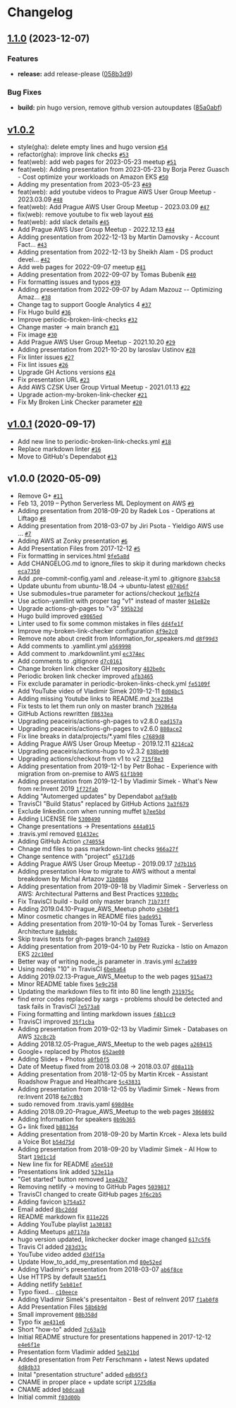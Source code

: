 # Changelog

## [1.1.0](https://github.com/awsugcz/awsug.cz/compare/v1.0.2...v1.1.0) (2023-12-07)


### Features

* **release:** add release-please ([058b3d9](https://github.com/awsugcz/awsug.cz/commit/058b3d9daaef8b175303e628de58a6660edf554a))


### Bug Fixes

* **build:** pin hugo version, remove github version autoupdates ([85a0abf](https://github.com/awsugcz/awsug.cz/commit/85a0abfda0f1760b59cbb1fa8a88012ed9cf8a2a))

## [v1.0.2](https://github.com/awsugcz/awsug.cz/compare/v1.0.1...v1.0.2)

- style(gha): delete empty lines and hugo version [`#54`](https://github.com/awsugcz/awsug.cz/pull/54)
- refactor(gha): improve link checks [`#53`](https://github.com/awsugcz/awsug.cz/pull/53)
- feat(web): add web pages for 2023-05-23 meetup [`#51`](https://github.com/awsugcz/awsug.cz/pull/51)
- feat(web): Adding presentation from 2023-05-23 by Borja Perez Guasch - Cost optimize your workloads on Amazon EKS [`#50`](https://github.com/awsugcz/awsug.cz/pull/50)
- Adding my presentation from 2023-05-23 [`#49`](https://github.com/awsugcz/awsug.cz/pull/49)
- feat(web): add youtube videos to Prague AWS User Group Meetup - 2023.03.09 [`#48`](https://github.com/awsugcz/awsug.cz/pull/48)
- feat(web): Add Prague AWS User Group Meetup - 2023.03.09 [`#47`](https://github.com/awsugcz/awsug.cz/pull/47)
- fix(web): remove youtube to fix web layout [`#46`](https://github.com/awsugcz/awsug.cz/pull/46)
- feat(web): add slack details [`#45`](https://github.com/awsugcz/awsug.cz/pull/45)
- Add Prague AWS User Group Meetup - 2022.12.13 [`#44`](https://github.com/awsugcz/awsug.cz/pull/44)
- Adding presentation from 2022-12-13 by Martin Damovsky - Account Fact… [`#43`](https://github.com/awsugcz/awsug.cz/pull/43)
- Adding presentation from 2022-12-13 by Sheikh Alam - DS product devel… [`#42`](https://github.com/awsugcz/awsug.cz/pull/42)
- Add web pages for 2022-09-07 meetup [`#41`](https://github.com/awsugcz/awsug.cz/pull/41)
- Adding presentation from 2022-09-07 by Tomas Bubenik [`#40`](https://github.com/awsugcz/awsug.cz/pull/40)
- Fix formatting issues and typos [`#39`](https://github.com/awsugcz/awsug.cz/pull/39)
- Adding presentation from 2022-09-07 by Adam Mazouz -- Optimizing Amaz… [`#38`](https://github.com/awsugcz/awsug.cz/pull/38)
- Change tag to support Google Analytics 4 [`#37`](https://github.com/awsugcz/awsug.cz/pull/37)
- Fix Hugo build [`#36`](https://github.com/awsugcz/awsug.cz/pull/36)
- Improve periodic-broken-link-checks [`#32`](https://github.com/awsugcz/awsug.cz/pull/32)
- Change master -&gt; main branch [`#31`](https://github.com/awsugcz/awsug.cz/pull/31)
- Fix image [`#30`](https://github.com/awsugcz/awsug.cz/pull/30)
- Add Prague AWS User Group Meetup - 2021.10.20 [`#29`](https://github.com/awsugcz/awsug.cz/pull/29)
- Adding presentation from 2021-10-20 by Iaroslav Ustinov [`#28`](https://github.com/awsugcz/awsug.cz/pull/28)
- Fix linter issues [`#27`](https://github.com/awsugcz/awsug.cz/pull/27)
- Fix lint issues [`#26`](https://github.com/awsugcz/awsug.cz/pull/26)
- Upgrade GH Actions versions [`#24`](https://github.com/awsugcz/awsug.cz/pull/24)
- Fix presentation URL [`#23`](https://github.com/awsugcz/awsug.cz/pull/23)
- Add AWS CZSK User Group Virtual Meetup - 2021.01.13 [`#22`](https://github.com/awsugcz/awsug.cz/pull/22)
- Upgrade action-my-broken-link-checker [`#21`](https://github.com/awsugcz/awsug.cz/pull/21)
- Fix My Broken Link Checker parameter [`#20`](https://github.com/awsugcz/awsug.cz/pull/20)

## [v1.0.1](https://github.com/awsugcz/awsug.cz/compare/v1.0.0...v1.0.1) (2020-09-17)

- Add new line to periodic-broken-link-checks.yml [`#18`](https://github.com/awsugcz/awsug.cz/pull/18)
- Replace markdown linter [`#16`](https://github.com/awsugcz/awsug.cz/pull/16)
- Move to GitHub's Dependabot [`#13`](https://github.com/awsugcz/awsug.cz/pull/13)

## v1.0.0 (2020-05-09)

- Remove G+ [`#11`](https://github.com/awsugcz/awsug.cz/pull/11)
- Feb 13, 2019 – Python Serverless ML Deployment on AWS [`#9`](https://github.com/awsugcz/awsug.cz/pull/9)
- Adding presentation from 2018-09-20 by Radek Los - Operations at Liftago [`#8`](https://github.com/awsugcz/awsug.cz/pull/8)
- Adding presentation from 2018-03-07 by Jiri Psota - Yieldigo AWS use … [`#7`](https://github.com/awsugcz/awsug.cz/pull/7)
- Adding AWS at Zonky presentation [`#6`](https://github.com/awsugcz/awsug.cz/pull/6)
- Add Presentation Files from 2017-12-12 [`#5`](https://github.com/awsugcz/awsug.cz/pull/5)
- Fix formatting in services.html [`9fe5a8d`](https://github.com/awsugcz/awsug.cz/commit/9fe5a8d810f1e6058543f076d8dcce8ba6dd4d22)
- Add CHANGELOG.md to ignore_files to skip it during markdown checks [`eca7350`](https://github.com/awsugcz/awsug.cz/commit/eca7350ee2252571ca39e39a60ccb4d408abeeb4)
- Add .pre-commit-config.yaml and .release-it.yml to .gitignore [`83abc58`](https://github.com/awsugcz/awsug.cz/commit/83abc58457c40e6b784624644054b713752db4e4)
- Update ubuntu from ubuntu-18.04 -&gt; ubuntu-latest [`e074b6f`](https://github.com/awsugcz/awsug.cz/commit/e074b6f43cf25d0947547944a2f9c0bb1dbd67b7)
- Use submodules=true parameter for actions/checkout [`1efb2f4`](https://github.com/awsugcz/awsug.cz/commit/1efb2f4f37e66d0c92b77d403dd28460543f5cff)
- Use action-yamllint with proper tag "v1" instead of master [`941e82e`](https://github.com/awsugcz/awsug.cz/commit/941e82ea163ed69cc7e06c410ae686b9178636a0)
- Upgrade actions-gh-pages to "v3" [`595b23d`](https://github.com/awsugcz/awsug.cz/commit/595b23dae9fc52a1787f55890bfad554237c5a3f)
- Hugo build improved [`e9065ed`](https://github.com/awsugcz/awsug.cz/commit/e9065edbce99c418ef24d999cc31781e19924baa)
- Linter used to fix some common mistakes in files [`dd4fe1f`](https://github.com/awsugcz/awsug.cz/commit/dd4fe1fd83e06b04a33ef5eb14f2a90a83bb270b)
- Improve my-broken-link-checker configuration [`4f9e2c0`](https://github.com/awsugcz/awsug.cz/commit/4f9e2c08157a191824c25ca7eadc5648a1219996)
- Remove note about credit from Information_for_speakers.md [`d8f99d3`](https://github.com/awsugcz/awsug.cz/commit/d8f99d3a3c689a137e1e4afae4d888b48636e0e2)
- Add comments to .yamllint.yml [`a569998`](https://github.com/awsugcz/awsug.cz/commit/a5699981d4077523cf398cf69772ef89eb29a99c)
- Add comment to .markdownlint.yml [`ec374ec`](https://github.com/awsugcz/awsug.cz/commit/ec374ec98be4ff7865ac2ca9db95d0ea1e433800)
- Add comments to .gitignore [`d7c0161`](https://github.com/awsugcz/awsug.cz/commit/d7c0161c05800f68861364ec13c854d2fcb6c7b2)
- Change broken link checker GH repository [`482be0c`](https://github.com/awsugcz/awsug.cz/commit/482be0c8b3da6988e30ca220a1aaa1e79c83c434)
- Periodic broken link checker improved [`afb3465`](https://github.com/awsugcz/awsug.cz/commit/afb346534a705ee6654e82dab6e43eb988dac5bf)
- Fix exclude paramater in periodic-broken-links-check.yml [`fe5109f`](https://github.com/awsugcz/awsug.cz/commit/fe5109f2af0f368820b132535c0fcc005f1f5d87)
- Add YouTube video of Vladimir Simek 2019-12-11 [`0d04bc5`](https://github.com/awsugcz/awsug.cz/commit/0d04bc53ae08d1e921c685da2436895197b71223)
- Adding missing Youtube links to README.md [`3ce23b4`](https://github.com/awsugcz/awsug.cz/commit/3ce23b45dd60e6a8ab9c59eec88fed12afb1d5f0)
- Fix tests to let them run only on master branch [`792064a`](https://github.com/awsugcz/awsug.cz/commit/792064a990c22a84b22d283008982d9d8d3fb3e8)
- GitHub Actions rewritten [`f8633ea`](https://github.com/awsugcz/awsug.cz/commit/f8633eaf2056243e0e337f99377a26e80519fa90)
- Upgrading peaceiris/actions-gh-pages to v2.8.0 [`ead157a`](https://github.com/awsugcz/awsug.cz/commit/ead157a758f7e88157dfe813f986ccbc34d9cddf)
- Upgrading peaceiris/actions-gh-pages to v2.6.0 [`880ace2`](https://github.com/awsugcz/awsug.cz/commit/880ace22e71fa63ed6c5db7cf633892ea1c3d305)
- Fix line breaks in data/projects/*.yaml files [`c7689d8`](https://github.com/awsugcz/awsug.cz/commit/c7689d8c1db9ec003831aec0cfbbd499edf87d9e)
- Adding Prague AWS User Group Meetup - 2019.12.11 [`4214ca2`](https://github.com/awsugcz/awsug.cz/commit/4214ca208aa5a79b72eca594519db261a771fb5f)
- Upgrading peaceiris/actions-hugo to v2.3.2 [`038be90`](https://github.com/awsugcz/awsug.cz/commit/038be90af395ed4dd8aa788c4a4a2f20f977ebed)
- Upgrading actions/checkout from v1 to v2 [`715f8e3`](https://github.com/awsugcz/awsug.cz/commit/715f8e3733a236900d70b7bd03eb230477cc4f5a)
- Adding presentation from 2019-12-1 by Petr Bohac - Experience with migration from on-premise to AWS [`61f1b90`](https://github.com/awsugcz/awsug.cz/commit/61f1b904ac7805b096d06014dd0c1cfdc14ddef5)
- Adding presentation from 2019-12-1 by Vladimir Simek - What's New from re:Invent 2019 [`1f72fab`](https://github.com/awsugcz/awsug.cz/commit/1f72fabd6034818949fd810ba3c03288cd9b3a28)
- Adding "Automerged updates" by Dependabot [`aaf9a0b`](https://github.com/awsugcz/awsug.cz/commit/aaf9a0b9f89b9254679d5532082fef8ced9bb476)
- TravisCI "Build Status" replaced by GitHub Actions [`3a3f679`](https://github.com/awsugcz/awsug.cz/commit/3a3f679dab420a31967e27759c97883d5f903340)
- Exclude linkedin.com when running muffet [`b7ee5bd`](https://github.com/awsugcz/awsug.cz/commit/b7ee5bd454fbb194de0fb66f20cd05eab5ad33a9)
- Adding LICENSE file [`5300490`](https://github.com/awsugcz/awsug.cz/commit/5300490b0054a00e4a7f13513185f37ad37bf414)
- Change presentations -&gt; Presentations [`444a015`](https://github.com/awsugcz/awsug.cz/commit/444a0155196747f2760cb47f29cb71255337fdac)
- .travis.yml removed [`01432ec`](https://github.com/awsugcz/awsug.cz/commit/01432ec56031c109db09aab1fa5b3bf9ac97d8df)
- Adding GitHub Action [`c740554`](https://github.com/awsugcz/awsug.cz/commit/c740554dea0bd53aa436e3c2d0a110b1170bab18)
- Chnage md files to pass markdown-lint checks [`966a27f`](https://github.com/awsugcz/awsug.cz/commit/966a27ff90cff27ea269159baacbf0b77ba9695f)
- Change sentence with "project" [`e5171d6`](https://github.com/awsugcz/awsug.cz/commit/e5171d6b45dc9885bfb2d7b840dba5689c0a8e65)
- Adding Prague AWS User Group Meetup - 2019.09.17 [`7d7b1b5`](https://github.com/awsugcz/awsug.cz/commit/7d7b1b5b486d0d9699b638c479d01c37dae7cef7)
- Adding presentation How to migrate to AWS without a mental breakdown by Michal Artazov [`31b0884`](https://github.com/awsugcz/awsug.cz/commit/31b08845c453e4b9bcd7cde9ce000f233dae0921)
- Adding presentation from 2019-09-18 by Vladimir Simek - Serverless on AWS: Architectural Patterns and Best Practices [`9330dbc`](https://github.com/awsugcz/awsug.cz/commit/9330dbc58621ee53f5c8407968453e201d2ce24a)
- Fix TravisCI build - build only master branch [`71b73ff`](https://github.com/awsugcz/awsug.cz/commit/71b73ffd80def6def75a4bdeac3d36aebf78b86c)
- Adding 2019.04.10-Prague_AWS_Meetup photo [`e34b0f1`](https://github.com/awsugcz/awsug.cz/commit/e34b0f1d926e0ba82d6f687ebe70e04c6747bb02)
- Minor cosmetic changes in README files [`bade951`](https://github.com/awsugcz/awsug.cz/commit/bade9513bb4978cdbd3dd3450802340e14d59d24)
- Adding presentation from 2019-10-04 by Tomas Turek - Serverless Architecture [`8a9eb8c`](https://github.com/awsugcz/awsug.cz/commit/8a9eb8cfa76c4589305fb768c4b5674f0dff2d3b)
- Skip travis tests for gh-pages branch [`7a40949`](https://github.com/awsugcz/awsug.cz/commit/7a40949d5d7eaece8266c39b82916db6a39d40d7)
- Adding presentation from 2019-04-10 by Petr Ruzicka - Istio on Amazon EKS [`22c10ed`](https://github.com/awsugcz/awsug.cz/commit/22c10ed2d506f79497cdb02f7a891ae208266425)
- Better way of writing node_js parameter in .travis.yml [`4c7a699`](https://github.com/awsugcz/awsug.cz/commit/4c7a699c1e3df9d33c9f4322b3410f09c66f951b)
- Using nodejs "10" in TravisCI [`6beba64`](https://github.com/awsugcz/awsug.cz/commit/6beba64a482845ddb489938b452cdb290b8e3531)
- Adding 2019.02.13-Prague_AWS_Meetup to the web pages [`915a473`](https://github.com/awsugcz/awsug.cz/commit/915a473e1218046a78797524dad744b4d6d05805)
- Minor README table fixes [`5e9c258`](https://github.com/awsugcz/awsug.cz/commit/5e9c2582505181856f41d4c88492e451300685b3)
- Updating the markdown files to fit into 80 line length [`231975c`](https://github.com/awsugcz/awsug.cz/commit/231975c9a42f6ab36c6dbd3337cf635ae219122e)
- find error codes replaced by xargs - problems should be detected and task fails in TravisCI [`7e573a8`](https://github.com/awsugcz/awsug.cz/commit/7e573a8d5c462f6c026387ab1b519c241c55860f)
- Fixing formatting and linting markdown issues [`f4b1cc9`](https://github.com/awsugcz/awsug.cz/commit/f4b1cc9e88e3bdcd52c0205b43fac8c4ed7a9e95)
- TravisCI improved [`35f1cba`](https://github.com/awsugcz/awsug.cz/commit/35f1cba419b3b75256ed2ad9b57cbcb1f7180109)
- Adding presentation from 2019-02-13 by Vladimir Simek - Databases on AWS [`32c8c2b`](https://github.com/awsugcz/awsug.cz/commit/32c8c2b985481ae63347fed97389b9e10b3b9c92)
- Adding 2018.12.05-Prague_AWS_Meetup to the web pages [`a269415`](https://github.com/awsugcz/awsug.cz/commit/a269415dd3f75e39fed087a906780ece41307163)
- Google+ replaced by Photos [`652ae00`](https://github.com/awsugcz/awsug.cz/commit/652ae0043f0b26e6003abf7d34893125ae279a19)
- Adding Slides + Photos [`a0fb0f5`](https://github.com/awsugcz/awsug.cz/commit/a0fb0f50ce914090ba3a679e686ee869037e40cd)
- Date of Meetup fixed from 2018.03.08 -&gt; 2018.03.07 [`d08a11b`](https://github.com/awsugcz/awsug.cz/commit/d08a11b2be4c351f4e98231082e022800e326475)
- Adding presentation from 2018-12-05 by Martin Krcek - Assistant Roadshow Prague and Healthcare [`5c43831`](https://github.com/awsugcz/awsug.cz/commit/5c438310ec7e12398b5b299d03ba6d6ec2a0a78f)
- Adding presentation from 2018-12-05 by Vladimir Simek - News from re:Invent 2018 [`6e7c0b3`](https://github.com/awsugcz/awsug.cz/commit/6e7c0b3151f4e395929dfa70319aaa35a112b46d)
- sudo removed from .travis.yaml [`698d04e`](https://github.com/awsugcz/awsug.cz/commit/698d04ee46abd40ed7f88438a927498c81568345)
- Adding 2018.09.20-Prague_AWS_Meetup to the web pages [`3060892`](https://github.com/awsugcz/awsug.cz/commit/306089201753a0d76049c2314e7c95f07cae45de)
- Adding Information for speakers [`0b9b365`](https://github.com/awsugcz/awsug.cz/commit/0b9b36572826c899abce89f0b5cb5bfad6bb7573)
- G+ link fixed [`b881364`](https://github.com/awsugcz/awsug.cz/commit/b881364ab22828bda2738d40999d3f47d2a7b1c0)
- Adding presentation from 2018-09-20 by Martin Krcek - Alexa lets build a Voice Bot [`b54d75d`](https://github.com/awsugcz/awsug.cz/commit/b54d75d795049fd2510e7bce88466900829552b7)
- Adding presentation from 2018-09-20 by Vladimir Simek - AI How to Start [`19d1c1d`](https://github.com/awsugcz/awsug.cz/commit/19d1c1d44e5dcc3f4c1c6fc2d2706a165e17eed5)
- New line fix for README [`a5ee510`](https://github.com/awsugcz/awsug.cz/commit/a5ee5101bbd528976be4e4c6f89c9e032bd9a35d)
- Presentations link added [`523e11a`](https://github.com/awsugcz/awsug.cz/commit/523e11a10afdb867e46644a3a78b343ee2085409)
- "Get started" button removed [`1ea42b7`](https://github.com/awsugcz/awsug.cz/commit/1ea42b78161cca38419afe2a3112bfdc5b5afb12)
- Removing netlify -&gt; moving to GitHub Pages [`5039817`](https://github.com/awsugcz/awsug.cz/commit/50398173f8c6f69353cf21afddfe3c3f15ea4512)
- TravisCI changed to create GitHub pages [`3f6c2b5`](https://github.com/awsugcz/awsug.cz/commit/3f6c2b50345a1aef8613e42254b53a462e3f1c41)
- Adding favicon [`b754a57`](https://github.com/awsugcz/awsug.cz/commit/b754a579df51941b3c8c05575674e0474c1c7438)
- Email added [`8bc2ddd`](https://github.com/awsugcz/awsug.cz/commit/8bc2dddf87f3f67cb622ebf80d9e8ce53c9e67df)
- README markdown fix [`811e226`](https://github.com/awsugcz/awsug.cz/commit/811e22670cd345f6348cfb4dac410d17316fc2bc)
- Adding YouTube playlist [`1a30183`](https://github.com/awsugcz/awsug.cz/commit/1a30183aed56347f8a1525c1f6f1c3df0ca3530c)
- Adding Meetups [`a0717da`](https://github.com/awsugcz/awsug.cz/commit/a0717da37db12dd575e069c2cf75ebc9f3f4e7d9)
- hugo version updated, linkchecker docker image changed [`617c5f6`](https://github.com/awsugcz/awsug.cz/commit/617c5f6c9919e3948cd9aa506836b54aeff4954c)
- Travis CI added [`283d33c`](https://github.com/awsugcz/awsug.cz/commit/283d33cbef86a8ac2a60fb852d679a9b6590e3ac)
- YouTube video added [`d3df15a`](https://github.com/awsugcz/awsug.cz/commit/d3df15ac2d5b0f2fec1b435d38f99a4086ecbaa4)
- Update How_to_add_my_presentation.md [`80e52ed`](https://github.com/awsugcz/awsug.cz/commit/80e52edb3eff81338322a171ae48396796d318ef)
- Adding Vladimir's presentation from 2018-03-07 [`ab6f8ce`](https://github.com/awsugcz/awsug.cz/commit/ab6f8ce8b6cc46f9ba778593a34df49099b0d7d5)
- Use HTTPS by default [`53ae5f1`](https://github.com/awsugcz/awsug.cz/commit/53ae5f115ad2e6114bfd884f384e0e903cda7e1b)
- Adding netlify [`5eb81ef`](https://github.com/awsugcz/awsug.cz/commit/5eb81efa13b16bf6cb6074beef8931d198dc3477)
- Typo fixed... [`c10eece`](https://github.com/awsugcz/awsug.cz/commit/c10eecec111dc6a3482444c51c34a4c245f665c9)
- Adding Vladimir Simek's presentaiton - Best of reInvent 2017 [`f1ab0f8`](https://github.com/awsugcz/awsug.cz/commit/f1ab0f8c9d49d8fc04a18003618053cdf959a86c)
- Add Presentation Files [`58b6b9d`](https://github.com/awsugcz/awsug.cz/commit/58b6b9d7513aeb473b4b093916599db338bfdbb1)
- Small improvement [`00b358d`](https://github.com/awsugcz/awsug.cz/commit/00b358d64b94b5f4436d785e1234e4e7351fc37f)
- Typo fix [`ae431e6`](https://github.com/awsugcz/awsug.cz/commit/ae431e6ced79b1ef5f13882631bbd4408131e5a6)
- Short "how-to" added [`7c63a1b`](https://github.com/awsugcz/awsug.cz/commit/7c63a1bca60a29622ba534cb6e9cb3a53b7a58d6)
- Initial README structure for presentations happened in 2017-12-12 [`e4e6f1e`](https://github.com/awsugcz/awsug.cz/commit/e4e6f1e72e40c846f50c7995b81cb7c62cc6aed3)
- Presentation form Vladimir added [`5eb21bd`](https://github.com/awsugcz/awsug.cz/commit/5eb21bda116734df7e1c8468eda317135935f452)
- Added presentation from Petr Ferschmann + latest News updated [`4d8db33`](https://github.com/awsugcz/awsug.cz/commit/4d8db33d20f7ac91845cc1c60107c25c9a2bce93)
- Inital "presentation structure" added [`edb95f3`](https://github.com/awsugcz/awsug.cz/commit/edb95f3fe9ada308254ccd6fb8011f2f05cc7367)
- CNAME in proper place + update script [`1725d6a`](https://github.com/awsugcz/awsug.cz/commit/1725d6a86155426dad1cb8ae276306554970054f)
- CNAME added [`b0dcaa8`](https://github.com/awsugcz/awsug.cz/commit/b0dcaa8ca8b92cc95fadeff96e9c28e9bf51439f)
- Initial commit [`f03d00b`](https://github.com/awsugcz/awsug.cz/commit/f03d00bd2e8245b4c58743dfda69eed6fdcec1a7)
